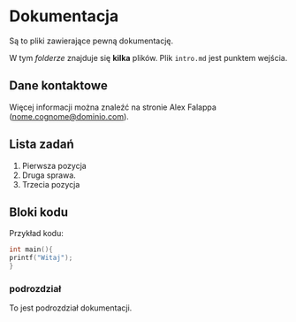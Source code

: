 # Dokumentacja

Są to pliki zawierające pewną dokumentację.

W tym _folderze_ znajduje się **kilka** plików.
Plik `intro.md` jest punktem wejścia.

## Dane kontaktowe

Więcej informacji można znaleźć na stronie Alex Falappa (nome.cognome@dominio.com).

## Lista zadań

1. Pierwsza pozycja
2. Druga sprawa.
3. Trzecia pozycja

## Bloki kodu

Przykład kodu:

```c
int main(){
printf("Witaj");
}
```

### podrozdział

To jest podrozdział dokumentacji.